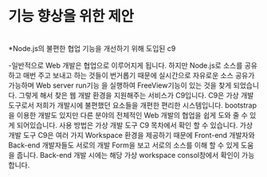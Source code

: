 # 기능 향상을 위한 제안

</br>
*Node.js의 불편한 협업 기능을 개선하기 위해 도입된 c9
</br>

-일반적으로 Web 개발은 협업으로 이루어지게 됩니다. 하지만 Node.js로 소스를 공유하고 매번 주고 보내고 하는 것들이 번거롭기 때문에 실시간으로 자유로운 소스 공유가 가능하며 Web server run기능 을 실행하여 FreeView기능이 있는 것을 찾게 되었습니다. 그렇게 해서 찾은 웹 개발 환경을 지원해주는 서비스가 C9입니다. C9은 가상 개발 도구로서 저희가 개발시에 불편했던 요소들을 개편한 편리한 시스템입니다. bootstrap을 이용한 개발도 있지만 다른 분야의 전체적인  Web 개발의 협업을 쉽게 도와 줄 수 있게 되어있습니다. 사용 방법은 가상 개발 도구 C9 목차에서 확인 할 수 있습니다. 가상 개발 도구 C9은 여러 가지 Workspace 환경을 제공하기 때문에 Front-end 개발자와 Back-end 개발자들도 서로의 개발 Form을 보고 서로의 소스를 이해 할 수 있게 도움을 줍니다. Back-end 개발 시에는 해당 가상 workspace consol창에서 확인이 가능 합니다.